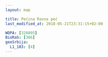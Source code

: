 ```yaml
---
layout: map

title: Pećina Ravna peć
last_modified_at: 2018-05-21T23:31:15+02:00

WDPA: [328895]
BioRaS: [366]
geoSrbija:
  L1_183: [4]
---
```

